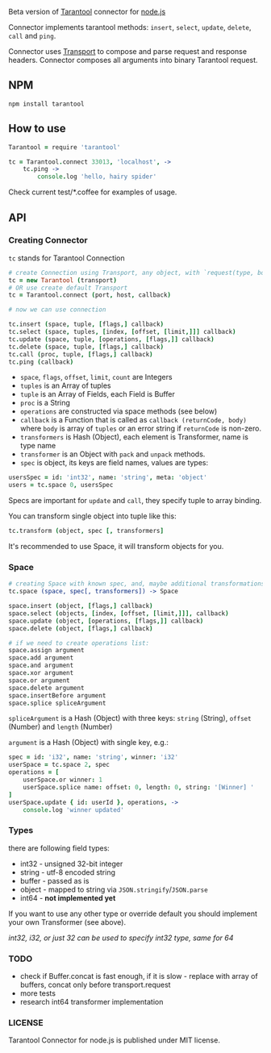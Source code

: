 Beta version of [Tarantool](http://tarantool.org) connector for [node.js](http://nodejs.org)

Connector implements tarantool methods: `insert`, `select`, `update`, `delete`, `call` and `ping`.

Connector uses [Transport](https://github.com/devgru/node-tarantool-transport) to compose and parse request and response headers.
Connector composes all arguments into binary Tarantool request.

## NPM

```shell
npm install tarantool
```

## How to use

```coffee
Tarantool = require 'tarantool'

tc = Tarantool.connect 33013, 'localhost', ->
    tc.ping ->
        console.log 'hello, hairy spider'
```

Check current test/*.coffee for examples of usage.

## API

### Creating Connector

`tc` stands for Tarantool Connection

```coffee
# create Connection using Transport, any object, with `request(type, body, callback)`
tc = new Tarantool (transport)
# OR use create default Transport
tc = Tarantool.connect (port, host, callback)

# now we can use connection

tc.insert (space, tuple, [flags,] callback)
tc.select (space, tuples, [index, [offset, [limit,]]] callback)
tc.update (space, tuple, [operations, [flags,]] callback)
tc.delete (space, tuple, [flags,] callback)
tc.call (proc, tuple, [flags,] callback)
tc.ping (callback)
```

- `space`, `flags`, `offset`, `limit`, `count` are Integers
- `tuples` is an Array of tuples
- `tuple` is an Array of Fields, each Field is Buffer
- `proc` is a String
- `operations` are constructed via space methods (see below)
- `callback` is a Function that is called as `callback (returnCode, body)` where `body` is array of `tuples` or an error string if `returnCode` is non-zero.
- `transformers` is Hash (Object), each element is Transformer, name is type name
- `transformer` is an Object with `pack` and `unpack` methods.
- `spec` is object, its keys are field names, values are types:
```coffee
usersSpec = id: 'int32', name: 'string', meta: 'object'
users = tc.space 0, usersSpec
```

Specs are important for `update` and `call`, they specify tuple to array binding.

You can transform single object into tuple like this:
```coffee
tc.transform (object, spec [, transformers]
```

It's recommended to use Space, it will transform objects for you.

### Space

```coffee
# creating Space with known spec, and, maybe additional transformations
tc.space (space, spec[, transformers]) -> Space

space.insert (object, [flags,] callback)
space.select (objects, [index, [offset, [limit,]]], callback)
space.update (object, [operations, [flags,]] callback)
space.delete (object, [flags,] callback)

# if we need to create operations list:
space.assign argument
space.add argument
space.and argument
space.xor argument
space.or argument
space.delete argument
space.insertBefore argument
space.splice spliceArgument
```

`spliceArgument` is a Hash (Object) with three keys: `string` (String), `offset` (Number) and `length` (Number)

`argument` is a Hash (Object) with single key, e.g.:

```coffee
spec = id: 'i32', name: 'string', winner: 'i32'
userSpace = tc.space 2, spec
operations = [
    userSpace.or winner: 1
    userSpace.splice name: offset: 0, length: 0, string: '[Winner] '
]
userSpace.update { id: userId }, operations, ->
    console.log 'winner updated'
```

### Types

there are following field types:
- int32 - unsigned 32-bit integer
- string - utf-8 encoded string
- buffer - passed as is
- object - mapped to string via `JSON.stringify`/`JSON.parse`
- int64 - **not implemented yet**

If you want to use any other type or override default you should implement your own Transformer (see above).

*int32, i32, or just 32 can be used to specify int32 type, same for 64*

### TODO
- check if Buffer.concat is fast enough, if it is slow - replace with array of buffers, concat only before transport.request
- more tests
- research int64 transformer implementation

### LICENSE

Tarantool Connector for node.js is published under MIT license.
